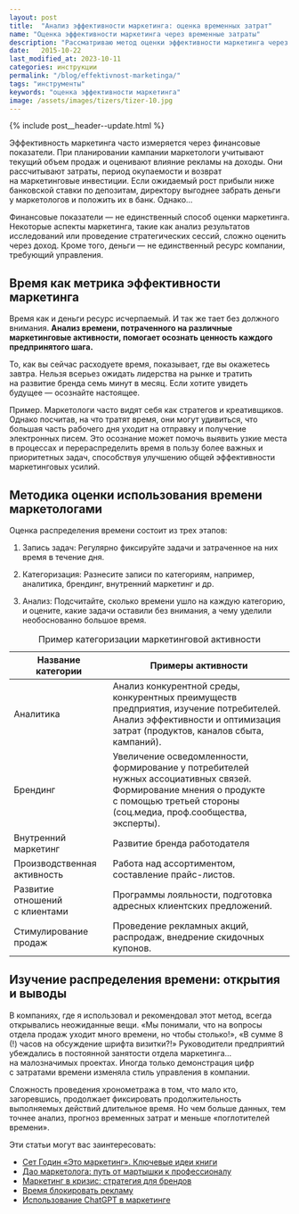 ```yaml
---
layout: post
title:  "Анализ эффективности маркетинга: оценка временных затрат"
name: "Оценка эффективности маркетинга через временные затраты"
description: "Рассматриваю метод оценки эффективности маркетинга через анализ временных затрат. Делюсь методикой и&nbsp;привожу реальный пример её&nbsp;применения в&nbsp;маркетинговой практике."
date:   2015-10-22
last_modified_at: 2023-10-11
categories: инструкции
permalink: "/blog/effektivnost-marketinga/"
tags: "инструменты"
keywords: "оценка эффективности маркетинга"
image: /assets/images/tizers/tizer-10.jpg
---
```


{% include post__header--update.html %}
<p>Эффективность маркетинга часто измеряется через финансовые показатели. При планировании кампании маркетологи учитывают текущий объем продаж и&nbsp;оценивают влияние рекламы на&nbsp;доходы. Они рассчитывают затраты, период окупаемости и&nbsp;возврат на&nbsp;маркетинговые инвестиции. Если ожидаемый рост прибыли ниже банковской ставки по&nbsp;депозитам, директору выгоднее забрать деньги у&nbsp;маркетологов и&nbsp;положить их&nbsp;в&nbsp;банк. Однако...</p> 
<p>Финансовые показатели&nbsp;&mdash; не&nbsp;единственный способ оценки маркетинга. Некоторые аспекты маркетинга, такие как анализ результатов исследований или проведение стратегических сессий, сложно оценить через доход. Кроме того, деньги&nbsp;&mdash; не&nbsp;единственный ресурс компании, требующий управления.</p>

<section class="row-gap--m" >
<h2 class="section__title h1 bold ">Время как метрика эффективности маркетинга</h2>
<p>Время как и&nbsp;деньги ресурс исчерпаемый. И&nbsp;так&nbsp;же тает без должного внимания. <strong>Анализ времени, потраченного на&nbsp;различные маркетинговые активности, помогает осознать ценность каждого предпринятого шага.</strong></p>
<p>То, как вы&nbsp;сейчас расходуете время, показывает, где вы&nbsp;окажетесь завтра. Нельзя всерьез ожидать лидерства на&nbsp;рынке и&nbsp;тратить на&nbsp;развитие бренда семь минут в&nbsp;месяц. Если хотите увидеть будущее&nbsp;— осознайте настоящее.</p>
<p><span class="italic">Пример.</span> Маркетологи часто видят себя как стратегов и креативщиков. Однако посчитав, на что тратят время, они могут удивиться, что большая часть рабочего дня уходит на отправку и получение электронных писем. Это осознание может помочь выявить узкие места в процессах и перераспределить время в пользу более важных и приоритетных задач, способствуя улучшению общей эффективности маркетинговых усилий.</p>
</section>

<section class="row-gap--m" >
<h2 class="section__title h1 bold">Методика оценки использования времени маркетологами</h2>
<p>Оценка распределения времени&nbsp;состоит из&nbsp;трех этапов:</p>
<ol> 
	<li class="list-li"> 
		<p><span class="bold">Запись задач:</span> Регулярно фиксируйте задачи и&nbsp;затраченное на&nbsp;них время в&nbsp;течение дня.</p>
 	</li>
	<li class="list-li"> 
		<p><span class="bold">Категоризация:</span> Разнесите записи по&nbsp;категориям, например, аналитика, брендинг, внутренний маркетинг и&nbsp;др.</p>
 	</li>
	<li class="list-li"> 
		<p><span class="bold">Анализ:</span> Подсчитайте, сколько времени ушло на&nbsp;каждую категорию, и&nbsp;оцените, какие задачи оставили без внимания, а&nbsp;чему уделили необоснованно большое время.</p>
 	</li>
 </ol>



<table>
<caption>Пример категоризации маркетинговой активности</caption>
	<thead class="sticky">
		<tr>
			<th>Название категории</th>
			<th>Примеры активности</th>
 		</tr>
 	</thead>
	<tbody>
		<tr>
			<td>Аналитика</td>
			<td>Анализ конкурентной среды, конкурентных преимуществ предприятия, изучение потребителей. Анализ эффективности и&nbsp;оптимизация затрат (продуктов, каналов сбыта, кампаний).</td>
 		</tr>
		<tr>
			<td>Брендинг</td>
			<td>Увеличение осведомленности, формирование у&nbsp;потребителей нужных ассоциативных связей. Формирование мнения о&nbsp;продукте с&nbsp;помощью третьей стороны (соц.медиа, проф.сообщества, эксперты).</td>
 		</tr>
		<tr>
			<td>Внутренний маркетинг</td>
			<td>Развитие бренда работодателя</td>
 		</tr>
		<tr>
			<td>Производственная активность</td>
			<td>Работа над ассортиментом, составление прайс-листов.</td>
 		</tr>
		<tr>
			<td>Развитие отношений с&nbsp;клиентами</td>
			<td>Программы лояльности, подготовка адресных клиентских предложений.</td>
 		</tr>
		<tr>
			<td>Стимулирование продаж</td>
			<td>Проведение рекламных акций, распродаж, внедрение скидочных купонов.</td>
 		</tr>
 	</tbody>
 </table>

</section>



<section class="row-gap--m" >
<h2 class="section__title h1 bold ">Изучение распределения времени: открытия и&nbsp;выводы</h2>
<p>В&nbsp;компаниях, где я&nbsp;использовал и&nbsp;рекомендовал этот метод, всегда открывались неожиданные вещи. «Мы&nbsp;понимали, что на&nbsp;вопросы отдела продаж уходит много времени, но&nbsp;чтобы столько!», «В&nbsp;сумме&nbsp;8 (!) часов на&nbsp;обсуждение шрифта визитки?!» Руководители предприятий убеждались в&nbsp;постоянной занятости отдела маркетинга... на&nbsp;малозначимых проектах. Иногда только демонстрация цифр с&nbsp;затратами времени изменяла стиль управления в&nbsp;компании.</p>
<p>Сложность проведения хронометража в&nbsp;том, что мало кто, загоревшись, продолжает фиксировать продолжительность выполняемых действий длительное время. Но&nbsp;чем больше данных, тем точнее анализ, прогноз временных затрат и&nbsp;меньше «поглотителей времени».</p>
</section>


<footer class="additive-spacing">
<p class="mb-m mt-m"> Эти статьи могут вас заинтересовать:</p>
<ul class="addictive-spacing">
<li class="list-li">
  <a href="/blog/seth-godin/" class="link"> Сет Годин «Это маркетинг». Ключевые идеи книги</a>
</li>
<li class="list-li">
  <a href="/blog/put-marketologa/" class="link"> Дао&nbsp;маркетолога: путь от&nbsp;мартышки к&nbsp;профессионалу</a>
</li>
<li class="list-li">
  <a href="/blog/marketing-v-krizis/" class="link"> Маркетинг в&nbsp;кризис: стратегия для брендов</a>
</li>
<li class="list-li">
  <a href="/blog/kak-reklamu-podrujit-s-potrebitelyami/" class="link"> Время блокировать рекламу</a>
</li>
<li class="list-li">
  <a href="/blog/chatgpt-mozhet-preobrazit-brend-i-reklamnye-kampanii/" class="link"> Использование ChatGPT в маркетинге</a>
</li>
</ul>
</footer>